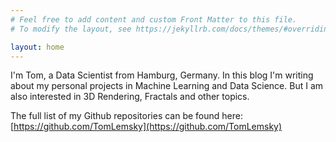 ```yaml
---
# Feel free to add content and custom Front Matter to this file.
# To modify the layout, see https://jekyllrb.com/docs/themes/#overriding-theme-defaults

layout: home
---
```


I'm Tom, a Data Scientist from Hamburg, Germany. In this blog I'm writing about my personal projects in Machine Learning and Data Science. But I am also interested in 3D Rendering, Fractals and other topics.

The full list of my Github repositories can be found here: [https://github.com/TomLemsky](https://github.com/TomLemsky)
